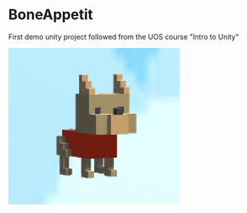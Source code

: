 # BoneAppetit
First demo unity project followed from the UOS course "Intro to Unity"


![Doggo](Images/doggo.png)
